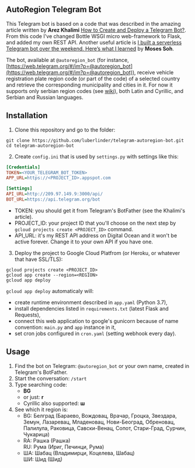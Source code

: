 ## AutoRegion Telegram Bot

This Telegram bot is based on a code that was described in the amazing 
article written by **Arez Khalimi** [How to Create and Deploy a Telegram Bot?](https://djangostars.com/blog/how-to-create-and-deploy-a-telegram-bot/).
From this code I've changed Bottle WSGI micro web-framework to Flask, and added my own REST API. Another useful article is [I built a serverless Telegram bot over the weekend. Here’s what I learned](https://medium.freecodecamp.org/how-to-build-a-server-less-telegram-bot-227f842f4706) by **Moses Soh**.

The bot, available at `@autoregion_bot` (for instance, [https://web.telegram.org/#/im?p=@autoregion_bot](https://web.telegram.org/#/im?p=@autoregion_bot)), 
receive vehicle registration plate region code (or part of the code) of a selected country and retrieve the corresponding municipality and cities in it. 
For now it supports only serbian region codes (see [wiki](https://en.wikipedia.org/wiki/Vehicle_registration_plates_of_Serbia)), both Latin and Cyrillic, and Serbian and Russian languages.

## Installation

1. Clone this repository and go to the folder:

```
git clone https://github.com/luberlinder/telegram-autoregion-bot.git
cd telegram-autoregion-bot
```

2. Create `config.ini` that is used by `settings.py` with settings like this:

```INI
[Credentials]
TOKEN=<YOUR_TELEGRAM_BOT_TOKEN>
APP_URL=https://<PROJECT_ID>.appspot.com

[Settings]
API_URL=http://209.97.149.9:3000/api/
BOT_URL=https://api.telegram.org/bot
```
- TOKEN: you should get it from Telegram's BotFather (see the Khalimi's article).
- PROJECT_ID: your project ID that you'll choose on the next step by `gcloud projects create <PROJECT_ID>` command.
- API_URL: it's my REST API address on Digital Ocean and it won't be active forever. Change it to your own API if you have one.

3. Deploy the project to Google Cloud Platfrom (or Heroku, or whatever that have SSL/TLS):

```
gcloud projects create <PROJECT_ID>
gcloud app create --region=<REGION>
gcloud app deploy
```

`gcloud app deploy` automaticaly will:

- create runtime environment described in `app.yaml` (Python 3.7),
- install dependencies listed in `requirements.txt` (latest Flask and Requests), 
- connect this web application to google's gunicorn because of name convention: `main.py` and `app` instance in it,
- set cron jobs configured in `cron.yaml` (setting webhook every day).

## Usage

1. Find the bot on Telegram: `@autoregion_bot` or your own name, created in Telegram's BotFather.
2. Start the conversation: `/start`
3. Type searching code: 
    - **BG**
    - or just: **r**
    - Cyrillic also supported: **ш**
4. See which it region is: 
    - BG: Белград (Бараево, Вождовац, Врачар, Гроцка, Звездара, Земун, Лазаревац, Младеновац, Нови-Београд, Обреновац, Палилула, Раковица, Савски-Венац, Сопот, Стари-Град, Сурчин, Чукарица)
    - RA: Рашка (Рашка)\
      RU: Рума (Ириг, Печинци, Рума)
    - ША: Шабац (Владимирци, Коцелева, Шабац)\
      ШИ: Шид (Шид)

